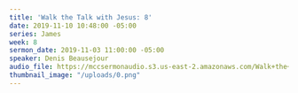 ```yaml
---
title: 'Walk the Talk with Jesus: 8'
date: 2019-11-10 10:48:00 -05:00
series: James
week: 8
sermon_date: 2019-11-03 11:00:00 -05:00
speaker: Denis Beausejour
audio_file: https://mccsermonaudio.s3.us-east-2.amazonaws.com/Walk+the+Talk+with+Jesus/Walk+the+Talk+with+Jesus_+8.lite.mp3
thumbnail_image: "/uploads/0.png"
---
```



